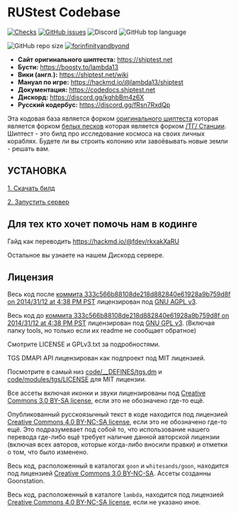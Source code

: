 # RUStest Codebase
[![Checks](https://github.com/Lambda-13/rustest/workflows/Checks/badge.svg)](https://github.com/Lambda-13/rustest/actions/workflows/ci_suite.yml) [![GitHub issues](https://img.shields.io/github/issues/Lambda-13/rustest)](https://github.com/Lambda-13/rustest/issues) ![Discord](https://img.shields.io/discord/1068259051529572392) ![GitHub top language](https://img.shields.io/github/languages/top/Lambda-13/rustest)

![GitHub repo size](https://img.shields.io/github/repo-size/Lambda-13/rustest?label=%D0%A0%D0%B0%D0%B7%D0%BC%D0%B5%D1%80%20%D1%80%D0%B5%D0%BF%D0%BE%D0%B7%D0%B8%D1%82%D0%BE%D1%80%D0%B8%D1%8F&style=for-the-badge) [![forinfinityandbyond](https://user-images.githubusercontent.com/5211576/29499758-4efff304-85e6-11e7-8267-62919c3688a9.gif)](https://www.reddit.com/r/SS13/comments/5oplxp/what_is_the_main_problem_with_byond_as_an_engine/dclbu1a)

-   **Сайт оригинального шиптеста:** <https://shiptest.net>
-   **Бусти:** <https://boosty.to/lambda13>
-   **Вики (англ.):** <https://shiptest.net/wiki>
-   **Мануал по игре:** <https://hackmd.io/@lambda13/shiptest>
-   **Документация:** <https://codedocs.shiptest.net>
-   **Дискорд:** <https://discord.gg/kghbBm4z6X>
-   **Русский кодербус:** <https://discord.gg/fRsn7RxdQp>

Эта кодовая база является форком [оригинального шиптеста](https://github.com/Lambda-13/rustest "оригинального шиптеста") которая является форком [белых песков](https://github.com/Whitesands13/Whitesands "белых песков") которая является форком [/ТГ/ Станции](https://github.com/tgstation/tgstation "/ТГ/ Станции").
Шиптест - это билд про исследование космоса на своих личных кораблях. Будете ли вы строить колонию или завоёвывать новые земли - решать вам.

## УСТАНОВКА

[1. Скачать билд](.github/DOWNLOADING.md)

[2. Запустить сервер](.github/RUNNING_A_SERVER.md)

## Для тех кто хочет помочь нам в кодинге

Гайд как переводить <https://hackmd.io/@fdev/rkxakXaRU>

Остальное вы узнаете на нашем Дискорд сервере.

## Лицензия

Весь код после [коммита 333c566b88108de218d882840e61928a9b759d8f on 2014/31/12 at 4:38 PM PST](https://github.com/tgstation/tgstation/commit/333c566b88108de218d882840e61928a9b759d8f) лицензирован под [GNU AGPL v3](https://www.gnu.org/licenses/agpl-3.0.html).

Весь код до [коммита 333c566b88108de218d882840e61928a9b759d8f on 2014/31/12 at 4:38 PM PST](https://github.com/tgstation/tgstation/commit/333c566b88108de218d882840e61928a9b759d8f) лицензирован под [GNU GPL v3](https://www.gnu.org/licenses/gpl-3.0.html).
(Включая папку tools, но только если их readme не сообщает обратное)

Смотрите LICENSE и GPLv3.txt за подробностями.

TGS DMAPI API лицензирован как подпроект под MIT лицензией.

Посмотрите в самый низ [code/__DEFINES/tgs.dm](./code/__DEFINES/tgs.dm) и [code/modules/tgs/LICENSE](./code/modules/tgs/LICENSE) для MIT лицензии.

Все ассеты включая иконки и звуки лицензированы под [Creative Commons 3.0 BY-SA license](https://creativecommons.org/licenses/by-sa/3.0/), если это не обозначено где-то ещё.

Опубликованный русскоязычный текст в коде находится под лицензией [Creative Commons 4.0 BY-NC-SA license](https://creativecommons.org/licenses/by-nc-sa/4.0/), если это не обозначено где-то ещё. Это подразумевает под собой то, что использование нашего перевода где-либо ещё требует наличие данной авторской лицензии (включая всех авторов, которые когда-либо вносили правки) и отметки о том, что было изменено.

Весь код, расположенный в каталогах `goon` и `whitesands/goon`, находится под лицензией [Creative Commons 3.0 BY-NC-SA](https://creativecommons.org/licenses/by-nc-sa/3.0/). Ассеты созданны Goonstation.


Весь код, расположенный в каталоге `lambda`, находится под лицензией [Creative Commons 4.0 BY-NC-SA license](https://creativecommons.org/licenses/by-nc-sa/4.0/), если не указано иное.
